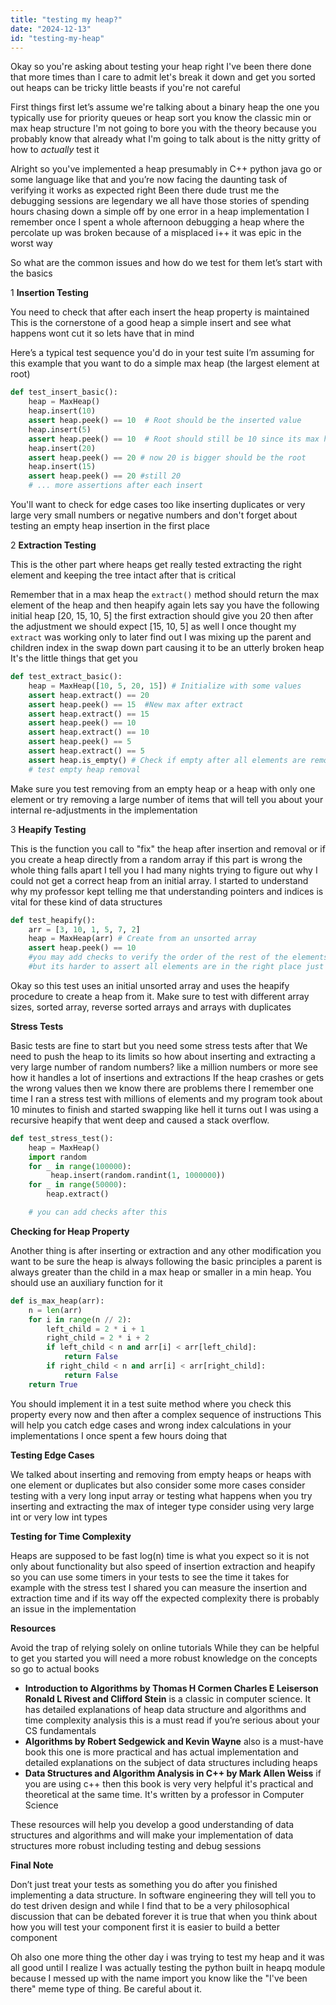 ```yaml
---
title: "testing my heap?"
date: "2024-12-13"
id: "testing-my-heap"
---
```


Okay so you're asking about testing your heap right I've been there done that more times than I care to admit let's break it down and get you sorted out heaps can be tricky little beasts if you're not careful

First things first let’s assume we're talking about a binary heap the one you typically use for priority queues or heap sort you know the classic min or max heap structure I'm not going to bore you with the theory because you probably know that already what I'm going to talk about is the nitty gritty of how to *actually* test it

Alright so you've implemented a heap presumably in C++ python java go or some language like that and you’re now facing the daunting task of verifying it works as expected right Been there dude trust me the debugging sessions are legendary we all have those stories of spending hours chasing down a simple off by one error in a heap implementation I remember once I spent a whole afternoon debugging a heap where the percolate up was broken because of a misplaced i++ it was epic in the worst way

So what are the common issues and how do we test for them let’s start with the basics

1 **Insertion Testing**

You need to check that after each insert the heap property is maintained This is the cornerstone of a good heap a simple insert and see what happens wont cut it so lets have that in mind

Here’s a typical test sequence you'd do in your test suite I’m assuming for this example that you want to do a simple max heap (the largest element at root)

```python
def test_insert_basic():
    heap = MaxHeap()
    heap.insert(10)
    assert heap.peek() == 10  # Root should be the inserted value
    heap.insert(5)
    assert heap.peek() == 10  # Root should still be 10 since its max heap
    heap.insert(20)
    assert heap.peek() == 20 # now 20 is bigger should be the root
    heap.insert(15)
    assert heap.peek() == 20 #still 20
    # ... more assertions after each insert
```

You'll want to check for edge cases too like inserting duplicates or very large very small numbers or negative numbers and don't forget about testing an empty heap insertion in the first place

2 **Extraction Testing**

This is the other part where heaps get really tested extracting the right element and keeping the tree intact after that is critical

Remember that in a max heap the `extract()` method should return the max element of the heap and then heapify again lets say you have the following initial heap \[20, 15, 10, 5] the first extraction should give you 20 then after the adjustment we should expect \[15, 10, 5] as well I once thought my `extract` was working only to later find out I was mixing up the parent and children index in the swap down part causing it to be an utterly broken heap It's the little things that get you

```python
def test_extract_basic():
    heap = MaxHeap([10, 5, 20, 15]) # Initialize with some values
    assert heap.extract() == 20
    assert heap.peek() == 15  #New max after extract
    assert heap.extract() == 15
    assert heap.peek() == 10
    assert heap.extract() == 10
    assert heap.peek() == 5
    assert heap.extract() == 5
    assert heap.is_empty() # Check if empty after all elements are removed
    # test empty heap removal

```

Make sure you test removing from an empty heap or a heap with only one element or try removing a large number of items that will tell you about your internal re-adjustments in the implementation

3 **Heapify Testing**

This is the function you call to "fix" the heap after insertion and removal or if you create a heap directly from a random array if this part is wrong the whole thing falls apart I tell you I had many nights trying to figure out why I could not get a correct heap from an initial array. I started to understand why my professor kept telling me that understanding pointers and indices is vital for these kind of data structures

```python
def test_heapify():
    arr = [3, 10, 1, 5, 7, 2]
    heap = MaxHeap(arr) # Create from an unsorted array
    assert heap.peek() == 10
    #you may add checks to verify the order of the rest of the elements
    #but its harder to assert all elements are in the right place just test the order and the property

```

Okay so this test uses an initial unsorted array and uses the heapify procedure to create a heap from it. Make sure to test with different array sizes, sorted array, reverse sorted arrays and arrays with duplicates

**Stress Tests**

Basic tests are fine to start but you need some stress tests after that We need to push the heap to its limits so how about inserting and extracting a very large number of random numbers? like a million numbers or more see how it handles a lot of insertions and extractions If the heap crashes or gets the wrong values then we know there are problems there I remember one time I ran a stress test with millions of elements and my program took about 10 minutes to finish and started swapping like hell it turns out I was using a recursive heapify that went deep and caused a stack overflow.

```python
def test_stress_test():
    heap = MaxHeap()
    import random
    for _ in range(100000):
         heap.insert(random.randint(1, 1000000))
    for _ in range(50000):
        heap.extract()

    # you can add checks after this
```

**Checking for Heap Property**

Another thing is after inserting or extraction and any other modification you want to be sure the heap is always following the basic principles a parent is always greater than the child in a max heap or smaller in a min heap. You should use an auxiliary function for it

```python
def is_max_heap(arr):
    n = len(arr)
    for i in range(n // 2):
        left_child = 2 * i + 1
        right_child = 2 * i + 2
        if left_child < n and arr[i] < arr[left_child]:
            return False
        if right_child < n and arr[i] < arr[right_child]:
            return False
    return True
```

You should implement it in a test suite method where you check this property every now and then after a complex sequence of instructions This will help you catch edge cases and wrong index calculations in your implementations I once spent a few hours doing that

**Testing Edge Cases**

We talked about inserting and removing from empty heaps or heaps with one element or duplicates but also consider some more cases consider testing with a very long input array or testing what happens when you try inserting and extracting the max of integer type consider using very large int or very low int types

**Testing for Time Complexity**

Heaps are supposed to be fast log(n) time is what you expect so it is not only about functionality but also speed of insertion extraction and heapify so you can use some timers in your tests to see the time it takes for example with the stress test I shared you can measure the insertion and extraction time and if its way off the expected complexity there is probably an issue in the implementation

**Resources**

Avoid the trap of relying solely on online tutorials While they can be helpful to get you started you will need a more robust knowledge on the concepts so go to actual books

*   **Introduction to Algorithms by Thomas H Cormen Charles E Leiserson Ronald L Rivest and Clifford Stein** is a classic in computer science. It has detailed explanations of heap data structure and algorithms and time complexity analysis this is a must read if you’re serious about your CS fundamentals
*   **Algorithms by Robert Sedgewick and Kevin Wayne** also is a must-have book this one is more practical and has actual implementation and detailed explanations on the subject of data structures including heaps
*  **Data Structures and Algorithm Analysis in C++ by Mark Allen Weiss** if you are using c++ then this book is very very helpful it's practical and theoretical at the same time. It's written by a professor in Computer Science

These resources will help you develop a good understanding of data structures and algorithms and will make your implementation of data structures more robust including testing and debug sessions

**Final Note**

Don’t just treat your tests as something you do after you finished implementing a data structure. In software engineering they will tell you to do test driven design and while I find that to be a very philosophical discussion that can be debated forever it is true that when you think about how you will test your component first it is easier to build a better component

Oh also one more thing the other day i was trying to test my heap and it was all good until I realize I was actually testing the python built in heapq module because I messed up with the name import you know like the "I've been there" meme type of thing. Be careful about it.
